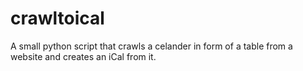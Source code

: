 # crawltoical

A small python script that crawls a celander in form of a table from a website and creates an iCal from it. 
